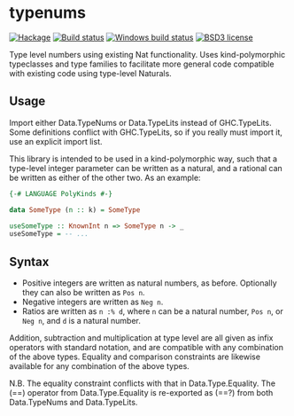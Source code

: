 # typenums

[![Hackage](https://img.shields.io/hackage/v/typenums.svg)](https://hackage.haskell.org/package/typenums)
[![Build status](https://secure.travis-ci.org/adituv/typenums.svg)](https://travis-ci.org/adituv/typenums)
[![Windows build status](https://ci.appveyor.com/api/projects/status/github/adituv/typenums?branch=master&svg=true)](https://ci.appveyor.com/project/adituv/typenums)
[![BSD3 license](https://img.shields.io/badge/license-BSD3-blue.svg)](https://github.com/adituv/typenums/blob/master/LICENSE)

Type level numbers using existing Nat functionality. Uses kind-polymorphic
typeclasses and type families to facilitate more general code compatible with
existing code using type-level Naturals.

## Usage
Import either Data.TypeNums or Data.TypeLits instead of GHC.TypeLits.  Some
definitions conflict with GHC.TypeLits, so if you really must import it, use
an explicit import list.

This library is intended to be used in a kind-polymorphic way, such that
a type-level integer parameter can be written as a natural, and a rational
can be written as either of the other two.  As an example:

```haskell
{-# LANGUAGE PolyKinds #-}

data SomeType (n :: k) = SomeType

useSomeType :: KnownInt n => SomeType n -> _
useSomeType = -- ...
```

## Syntax
* Positive integers are written as natural numbers, as before.  Optionally
  they can also be written as `Pos n`.
* Negative integers are written as `Neg n`.
* Ratios are written as `n :% d`, where `n` can be a natural number, `Pos n`,
  or `Neg n`, and `d` is a natural number.

Addition, subtraction and multiplication at type level are all given as infix
operators with standard notation, and are compatible with any combination of
the above types.  Equality and comparison constraints are likewise available
for any combination of the above types.

N.B. The equality constraint conflicts with that in Data.Type.Equality.  The
(==) operator from Data.Type.Equality is re-exported as (==?) from both
Data.TypeNums and Data.TypeLits.
